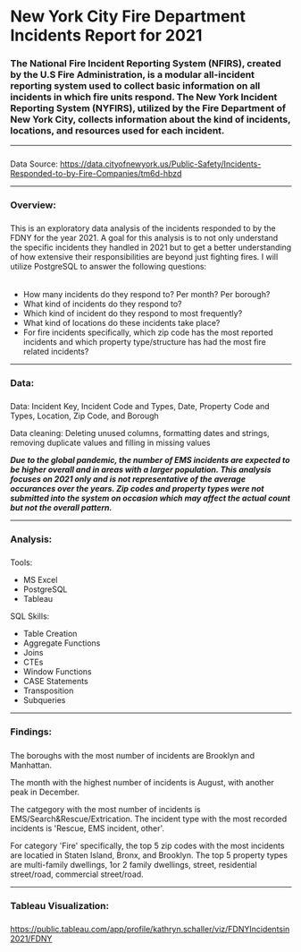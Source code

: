 # New York City Fire Department Incidents Report for 2021

### The National Fire Incident Reporting System (NFIRS), created by the U.S Fire Administration, is a modular all-incident reporting system used to collect basic information on all incidents in which fire units respond. The New York Incident Reporting System (NYFIRS), utilized by the Fire Department of New York City, collects information about the kind of incidents, locations, and resources used for each incident.
***
##### 
Data Source: https://data.cityofnewyork.us/Public-Safety/Incidents-Responded-to-by-Fire-Companies/tm6d-hbzd
***
### Overview:
##### 
This is an exploratory data analysis of the incidents responded to by the FDNY for the year 2021. A goal for this analysis is to not only understand the specific incidents they handled in 2021 but to get a better understanding of how extensive their responsibilities are beyond just fighting fires. I will utilize PostgreSQL to answer the following questions:
###### 
- How many incidents do they respond to? Per month? Per borough?
- What kind of incidents do they respond to?
- Which kind of incident do they respond to most frequently?
- What kind of locations do these incidents take place?
- For fire incidents specifically, which zip code has the most reported incidents and which property type/structure has had the most fire related incidents?
***
### Data:
##### 
Data: Incident Key, Incident Code and Types, Date, Property Code and Types, Location, Zip Code, and Borough

Data cleaning: Deleting unused columns, formatting dates and strings, removing duplicate values and filling in missing values

***Due to the global pandemic, the number of EMS incidents are expected to be higher overall and in areas with a larger population. This analysis focuses on 2021 only and is not representative of the average occurances over the years. Zip codes and property types were not submitted into the system on occasion which may affect the actual count but not the overall pattern.***
***
### Analysis:
##### 
Tools:
- MS Excel
- PostgreSQL
- Tableau

SQL Skills: 
- Table Creation
- Aggregate Functions
- Joins
- CTEs
- Window Functions
- CASE Statements
- Transposition
- Subqueries
***
### Findings:
#####
The boroughs with the most number of incidents are Brooklyn and Manhattan. 

The month with the highest number of incidents is August, with another peak in December.

The catgegory with the most number of incidents is EMS/Search&Rescue/Extrication. The incident type with the most recorded incidents is 'Rescue, EMS incident, other'.

For category 'Fire' specifically, the top 5 zip codes with the most incidents are locatied in Staten Island, Bronx, and Brooklyn. The top 5 property types are multi-family dwellings, 1or 2 family dwellings, street, residential street/road, commercial street/road.
***
### Tableau Visualization:
#####
https://public.tableau.com/app/profile/kathryn.schaller/viz/FDNYIncidentsin2021/FDNY
